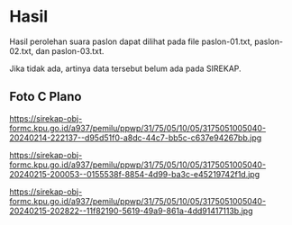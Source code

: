 # Hasil

Hasil perolehan suara paslon dapat dilihat pada file paslon-01.txt, paslon-02.txt, dan paslon-03.txt.

Jika tidak ada, artinya data tersebut belum ada pada SIREKAP.

## Foto C Plano

https://sirekap-obj-formc.kpu.go.id/a937/pemilu/ppwp/31/75/05/10/05/3175051005040-20240214-222137--d95d51f0-a8dc-44c7-bb5c-c637e94267bb.jpg

https://sirekap-obj-formc.kpu.go.id/a937/pemilu/ppwp/31/75/05/10/05/3175051005040-20240215-200053--0155538f-8854-4d99-ba3c-e45219742f1d.jpg

https://sirekap-obj-formc.kpu.go.id/a937/pemilu/ppwp/31/75/05/10/05/3175051005040-20240215-202822--11f82190-5619-49a9-861a-4dd91417113b.jpg
